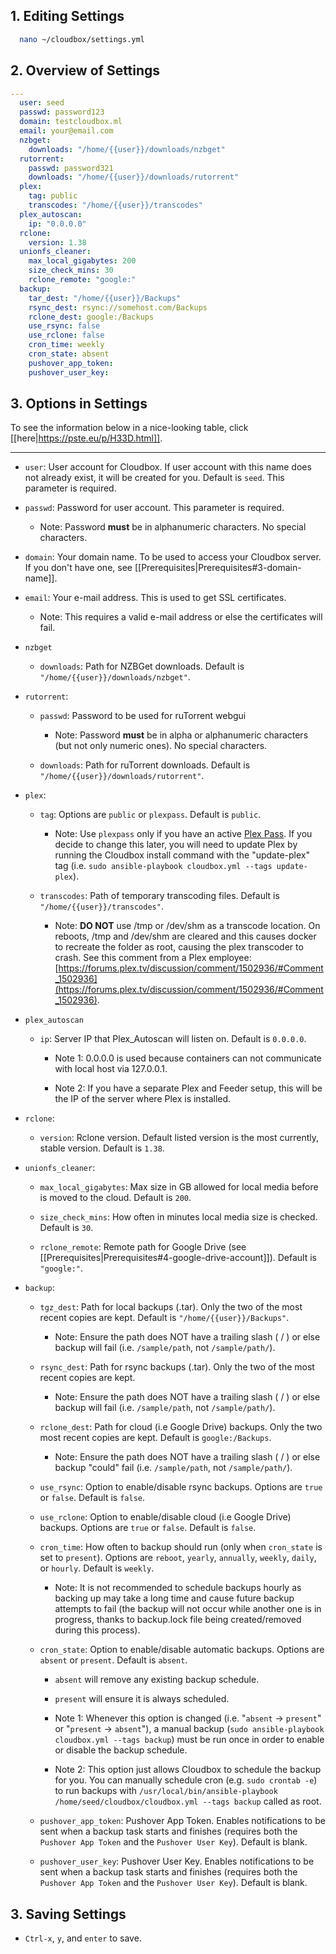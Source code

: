 ## 1. Editing Settings ##

  ```bash
    nano ~/cloudbox/settings.yml
  ```

## 2. Overview of Settings ## 

```yaml
---
  user: seed
  passwd: password123
  domain: testcloudbox.ml
  email: your@email.com
  nzbget:
    downloads: "/home/{{user}}/downloads/nzbget"
  rutorrent:
    passwd: password321
    downloads: "/home/{{user}}/downloads/rutorrent"
  plex:
    tag: public
    transcodes: "/home/{{user}}/transcodes"
  plex_autoscan:
    ip: "0.0.0.0"
  rclone:
    version: 1.38
  unionfs_cleaner:
    max_local_gigabytes: 200
    size_check_mins: 30
    rclone_remote: "google:"
  backup:
    tar_dest: "/home/{{user}}/Backups"
    rsync_dest: rsync://somehost.com/Backups
    rclone_dest: google:/Backups
    use_rsync: false
    use_rclone: false
    cron_time: weekly
    cron_state: absent
    pushover_app_token:
    pushover_user_key:
```

## 3. Options in Settings

To see the information below in a nice-looking table, click [[here|https://pste.eu/p/H33D.html]].


---


- `user`: User account for Cloudbox. If user account with this name does not already exist, it will be created for you. Default is `seed`. This parameter is required.

- `passwd`: Password for user account. This parameter is required.

  - Note: Password **must** be in alphanumeric characters. No special characters. 

- `domain`: Your domain name. To be used to access your Cloudbox server. If you don't have one, see [[Prerequisites|Prerequisites#3-domain-name]].

- `email`: Your e-mail address. This is used to get SSL certificates.

  - Note: This requires a valid e-mail address or else the certificates will fail.
- `nzbget`

    - `downloads`: Path for NZBGet downloads. Default is `"/home/{{user}}/downloads/nzbget"`. 

- `rutorrent`:

    - `passwd`: Password to be used for ruTorrent webgui

      - Note: Password **must** be in alpha or alphanumeric characters (but not only numeric ones). No special characters. 

    - `downloads`: Path for ruTorrent downloads. Default is `"/home/{{user}}/downloads/rutorrent"`. 

- `plex`:

  - `tag`: Options are `public` or `plexpass`. Default is `public`.

    - Note: Use `plexpass` only if you have an active [Plex Pass](https://www.plex.tv/features/plex-pass/). If you decide to change this later, you will need to update Plex by running the Cloudbox install command with the "update-plex" tag (i.e. `sudo ansible-playbook cloudbox.yml --tags update-plex`).

  - `transcodes`: Path of temporary transcoding files. Default is `"/home/{{user}}/transcodes"`. 

    - Note: **DO NOT** use /tmp or /dev/shm as a transcode location. On reboots, /tmp and /dev/shm are cleared and this causes docker to recreate the folder as root, causing the plex transcoder to crash. See this comment from a Plex employee: [https://forums.plex.tv/discussion/comment/1502936/#Comment_1502936](https://forums.plex.tv/discussion/comment/1502936/#Comment_1502936).

- `plex_autoscan`

  - `ip`: Server IP that Plex_Autoscan will listen on. Default is `0.0.0.0`. 

    - Note 1: 0.0.0.0 is used because containers can not communicate with local host via 127.0.0.1.
    
    - Note 2: If you have a separate Plex and Feeder setup, this will be the IP of the server where Plex is installed.


- `rclone`:

  - `version`: Rclone version. Default listed version is the most currently, stable version. Default is `1.38`.

- `unionfs_cleaner`:

  - `max_local_gigabytes`: Max size in GB allowed for local media before is moved to the cloud. Default is `200`. 

  - `size_check_mins`: How often in minutes local media size is checked. Default is `30`.

  - `rclone_remote`: Remote path for Google Drive (see [[Prerequisites|Prerequisites#4-google-drive-account]]). Default is `"google:"`.

- `backup`:

  - `tgz_dest`: Path for local backups (.tar). Only the two of the most recent copies are kept. Default is `"/home/{{user}}/Backups"`.

    - Note: Ensure the path does NOT have a trailing slash ( / ) or else backup will fail (i.e. `/sample/path`, not `/sample/path/`).

  - `rsync_dest`: Path for rsync backups (.tar). Only the two of the most recent copies are kept.

    - Note: Ensure the path does NOT have a trailing slash ( / ) or else backup will fail (i.e. `/sample/path`, not `/sample/path/`).

  - `rclone_dest`: Path for cloud (i.e Google Drive) backups. Only the two most recent copies are kept. Default is `google:/Backups`.

    - Note: Ensure the path does NOT have a trailing slash ( / ) or else backup "could" fail (i.e. `/sample/path`, not `/sample/path/`).

  - `use_rsync`: Option to enable/disable rsync backups. Options are `true` or `false`. Default is `false`.

  - `use_rclone`: Option to enable/disable cloud (i.e Google Drive) backups. Options are `true` or `false`. Default is `false`.

  - `cron_time`: How often to backup should run (only when `cron_state` is set to `present`). Options are `reboot`, `yearly`, `annually`, `weekly`, `daily`, or `hourly`. Default is `weekly`. 

    - Note: It is not recommended to schedule backups hourly as backing up may take a long time and cause future backup attempts to fail (the backup will not occur while another one is in progress, thanks to backup.lock file being created/removed during this process). 

  - `cron_state`: Option to enable/disable automatic backups. Options are `absent` or `present`. Default is `absent`.

    - `absent` will remove any existing backup schedule. 

    - `present` will ensure it is always scheduled.

    - Note 1: Whenever this option is changed (i.e. "`absent` -> `present`" or "`present` -> `absent`"), a manual backup (`sudo ansible-playbook cloudbox.yml --tags backup`) must be run once in order to enable or disable the backup schedule.  

    - Note 2: This option just allows Cloudbox to schedule the backup for you. You can manually schedule cron (e.g. `sudo crontab -e`) to run backups with `/usr/local/bin/ansible-playbook /home/seed/cloudbox/cloudbox.yml --tags backup` called as root. 

  - `pushover_app_token`: Pushover App Token. Enables notifications to be sent when a backup task starts and finishes (requires both the `Pushover App Token` and the `Pushover User Key`). Default is blank.

  - `pushover_user_key`: Pushover User Key. Enables notifications to be sent when a backup task starts and finishes (requires both the `Pushover App Token` and the `Pushover User Key`). Default is blank.


## 3. Saving Settings ## 

- `Ctrl-x`, `y`, and `enter` to save.

